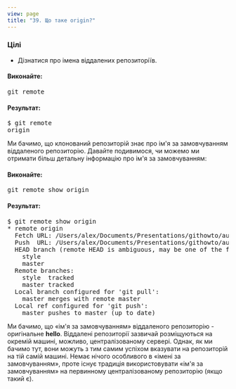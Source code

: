 ```yaml
---
view: page
title: "39. Що таке origin?"
---
```


<h3>Цілі</h3>

<ul><li>Дізнатися про імена віддалених репозиторіїв.</li></ul>

<h4 class="h4-pre">Виконайте:</h4>

<pre class="instructions">git remote</pre>

<h4 class="h4-pre">Результат:</h4>

<pre class="sample">$ git remote
origin</pre>

<p>Ми бачимо, що клонований репозиторій знає про ім'я за замовчуванням віддаленого репозиторію. Давайте подивимося, чи можемо ми отримати більш детальну інформацію про ім'я за замовчуванням:</p>

<h4 class="h4-pre">Виконайте:</h4>

<pre class="instructions">git remote show origin</pre>

<h4 class="h4-pre">Результат:</h4>

<pre class="sample">$ git remote show origin
* remote origin
  Fetch URL: /Users/alex/Documents/Presentations/githowto/auto/hello
  Push  URL: /Users/alex/Documents/Presentations/githowto/auto/hello
  HEAD branch (remote HEAD is ambiguous, may be one of the following):
    style
    master
  Remote branches:
    style  tracked
    master tracked
  Local branch configured for 'git pull':
    master merges with remote master
  Local ref configured for 'git push':
    master pushes to master (up to date)</pre>

<p>Ми бачимо, що «ім'я за замовчуванням» віддаленого репозиторію - оригінальне <strong>hello</strong>. Віддалені репозиторії зазвичай розміщуються на окремій машині, можливо, централізованому сервері. Однак, як ми бачимо тут, вони можуть з тим самим успіхом вказувати на репозиторій на тій самій машині. Немає нічого особливого в «імені за замовчуванням», проте існує традиція використовувати «ім'я за замовчуванням» на первинному централізованому репозиторію (якщо такий є).</p>
